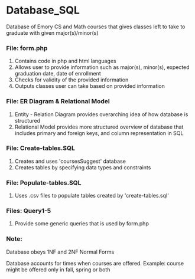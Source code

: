 # Database_SQL
Database of Emory CS and Math courses that gives classes left to take to graduate with given major(s)/minor(s)

### File: form.php
 1. Contains code in php and html languages
 2. Allows user to provide information such as major(s), minor(s), expected graduation date, date of enrollment
 3. Checks for validity of the provided information
 4. Outputs classes user can take based on provided information
 
 
### File: ER Diagram & Relational Model
1. Entity - Relation Diagram provides overarching idea of how database is structured
2. Relational Model provides more structured overview of database that includes primary and foreign keys, and column representation in SQL

### File: Create-tables.SQL
1. Creates and uses 'coursesSuggest' database
2. Creates tables by specifying data types and constraints 

### File: Populate-tables.SQL
1. Uses .csv files to populate tables created by 'create-tables.sql'

### Files: Query1-5
1. Provide some generic queries that is used by form.php


### Note: 
Database obeys 1NF and 2NF Normal Forms

Database accounts for times when courses are offered. Example: course might be offered only in fall, spring or both
